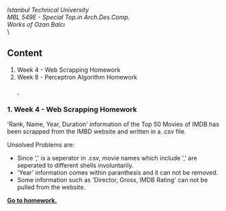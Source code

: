 *Istanbul Technical University  
MBL 549E - Special Top.in Arch.Des.Comp.  
Works of Ozan Balcı* \
\

## Content  
1. Week 4 - Web Scrapping Homework
2. Week 8 - Perceptron Algorithm Homework \
\
,
### 1. Week 4 - Web Scrapping Homework
'Rank, Name, Year, Duration' information of the Top 50 Movies of IMDB has been scrapped from the IMBD website and written in a .csv file.

Unsolved Problems are:  
- Since ',' is a seperator in .csv, movie names which include ',' are seperated to different shells involuntarily.
- 'Year' information comes within paranthesis and it can not be removed.
- Some information such as 'Director, Gross, IMDB Rating' can not be pulled from the website.

**[Go to homework.](https://github.com/balciozan/MBL_OzanBalci/tree/master/imdb_top_50)**
